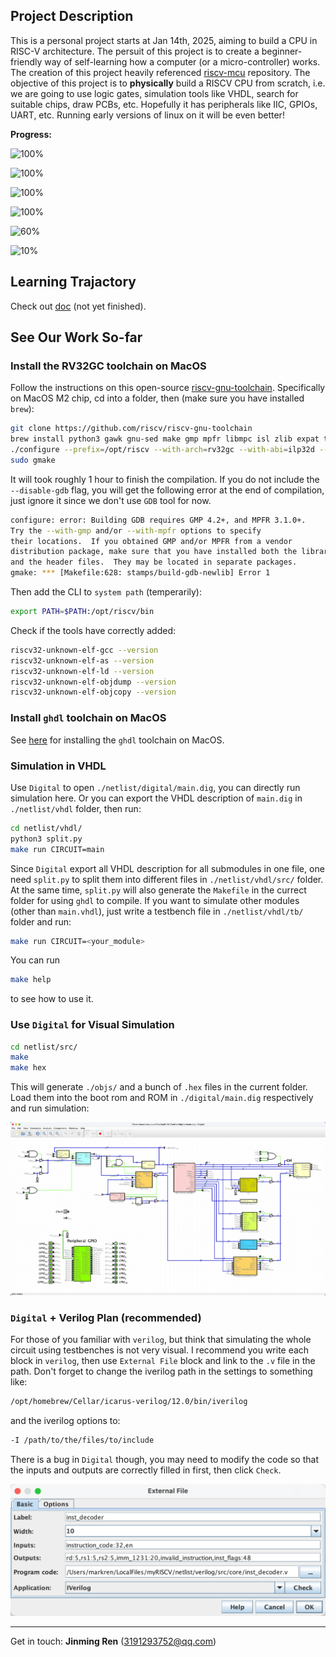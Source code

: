 ## Project Description

This is a personal project starts at Jan 14th, 2025, aiming to build a CPU in RISC-V architecture. The persuit of this project is to create a beginner-friendly way of self-learning how a computer (or a micro-controller) works. The creation of this project heavily referenced [riscv-mcu](https://github.com/renyangang/riscv-mcu/tree/master) repository. The objective of this project is to **physically** build a RISCV CPU from scratch, i.e. we are going to use logic gates, simulation tools like VHDL, search for suitable chips, draw PCBs, etc. Hopefully it has peripherals like IIC, GPIOs, UART, etc. Running early versions of linux on it will be even better! 

**Progress:**

![100%](https://progress-bar.xyz/100?title=Env-Config)

![100%](https://progress-bar.xyz/100?title=Decoder)

![100%](https://progress-bar.xyz/100?title=GPIO-output)

![100%](https://progress-bar.xyz/100?title=C-environment)

![60%](https://progress-bar.xyz/60?title=Execution)

![10%](https://progress-bar.xyz/10?title=Interrupt)

## Learning Trajactory

Check out [doc](./doc/README.md) (not yet finished).

## See Our Work So-far

### Install the RV32GC toolchain on MacOS

Follow the instructions on this open-source [riscv-gnu-toolchain](https://github.com/riscv-collab/riscv-gnu-toolchain). Specifically on MacOS M2 chip, cd into a folder, then (make sure you have installed `brew`):

```bash
git clone https://github.com/riscv/riscv-gnu-toolchain
brew install python3 gawk gnu-sed make gmp mpfr libmpc isl zlib expat texinfo flock libslirp
./configure --prefix=/opt/riscv --with-arch=rv32gc --with-abi=ilp32d --disable-gdb
sudo gmake
```

It will took roughly 1 hour to finish the compilation. If you do not include the `--disable-gdb` flag, you will get the following error at the end of compilation, just ignore it since we don't use `GDB` tool for now.

```bash
configure: error: Building GDB requires GMP 4.2+, and MPFR 3.1.0+.
Try the --with-gmp and/or --with-mpfr options to specify
their locations.  If you obtained GMP and/or MPFR from a vendor
distribution package, make sure that you have installed both the libraries
and the header files.  They may be located in separate packages.
gmake: *** [Makefile:628: stamps/build-gdb-newlib] Error 1
```

Then add the CLI to `system path` (temperarily):

```bash
export PATH=$PATH:/opt/riscv/bin
```

Check if the tools have correctly added:

```bash
riscv32-unknown-elf-gcc --version
riscv32-unknown-elf-as --version
riscv32-unknown-elf-ld --version
riscv32-unknown-elf-objdump --version
riscv32-unknown-elf-objcopy --version
```

### Install `ghdl` toolchain on MacOS

See [here](https://marcobisky.github.io/p/rtl-analysis-on-macos-under-300mb/) for installing the `ghdl` toolchain on MacOS.

### Simulation in VHDL

Use `Digital` to open `./netlist/digital/main.dig`, you can directly run simulation here. Or you can export the VHDL description of `main.dig` in `./netlist/vhdl` folder, then run:

```bash
cd netlist/vhdl/
python3 split.py
make run CIRCUIT=main
```

Since `Digital` export all VHDL description for all submodules in one file, one need `split.py` to split them into different files in `./netlist/vhdl/src/` folder. At the same time, `split.py` will also generate the `Makefile` in the currect folder for using `ghdl` to compile. If you want to simulate other modules (other than `main.vhdl`), just write a testbench file in `./netlist/vhdl/tb/` folder and run:

```bash
make run CIRCUIT=<your_module>
```

You can run

```bash
make help
```

to see how to use it.

### Use `Digital` for Visual Simulation

```bash
cd netlist/src/
make
make hex
```

This will generate `./objs/` and a bunch of `.hex` files in the current folder. Load them into the boot rom and ROM in `./digital/main.dig` respectively and run simulation:

![Set GPIO1 high](./doc/images/GPIO.png)

### `Digital` + Verilog Plan (recommended)

For those of you familiar with `verilog`, but think that simulating the whole circuit using testbenches is not very visual. I recommend you write each block in `verilog`, then use `External File` block and link to the `.v` file in the path. Don't forget to change the iverilog path in the settings to something like:

```bash
/opt/homebrew/Cellar/icarus-verilog/12.0/bin/iverilog
```

and the iverilog options to:

```bash
-I /path/to/the/files/to/include
```

There is a bug in `Digital` though, you may need to modify the code so that the inputs and outputs are correctly filled in first, then click `Check`.

![](./doc/images/external_file.png)

---

Get in touch: **Jinming Ren** (3191293752@qq.com)